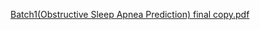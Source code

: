 [Batch1(Obstructive Sleep Apnea Prediction) final  copy.pdf](https://github.com/user-attachments/files/16401408/Batch1.Obstructive.Sleep.Apnea.Prediction.final.copy.pdf)
